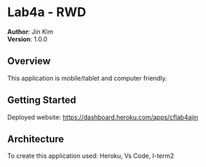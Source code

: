 # Lab4a - RWD  
**Author**: Jin Kim  
**Version**: 1.0.0  
  
## Overview  
This application is mobile/tablet and computer friendly. 

## Getting Started  
Deployed website: https://dashboard.heroku.com/apps/cflab4ajin   

## Architecture 
To create this application used: Heroku, Vs Code, I-term2  

